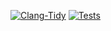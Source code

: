 [![Clang-Tidy](https://github.com/darius98/tema/actions/workflows/static_analysis.yml/badge.svg?branch=master)](https://github.com/darius98/tema/actions/workflows/static_analysis.yml)
[![Tests](https://github.com/darius98/tema/actions/workflows/tests.yml/badge.svg?branch=master)](https://github.com/darius98/tema/actions/workflows/tests.yml)
